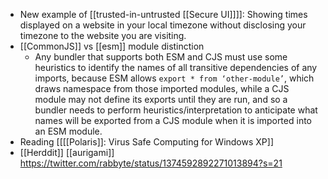 - New example of [[trusted-in-untrusted [[Secure UI]]]]: Showing times displayed on a website in your local timezone without disclosing your timezone to the website you are visiting.
- [[CommonJS]] vs [[esm]] module distinction
    - Any bundler that supports both ESM and CJS must use some heuristics to identify the names of all transitive dependencies of any imports, because ESM allows `export * from ‘other-module’`, which draws namespace from those imported modules, while a CJS module may not define its exports until they are run, and so a bundler needs to perform heuristics/interpretation to anticipate what names will be exported from a CJS module when it is imported into an ESM module.
- Reading [[[[Polaris]]: Virus Safe Computing for Windows XP]]
- [[Herddit]] [[aurigami]] https://twitter.com/rabbyte/status/1374592892271013894?s=21

